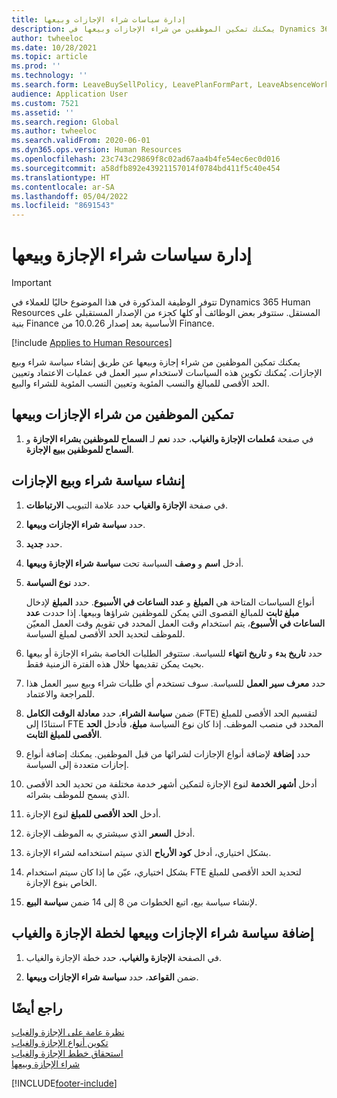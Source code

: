 ```yaml
---
title: إدارة سياسات شراء الإجازات وبيعها
description: يمكنك تمكين الموظفين من شراء الإجازات وبيعها في Dynamics 365 Human Resources.
author: twheeloc
ms.date: 10/28/2021
ms.topic: article
ms.prod: ''
ms.technology: ''
ms.search.form: LeaveBuySellPolicy, LeavePlanFormPart, LeaveAbsenceWorkspace
audience: Application User
ms.custom: 7521
ms.assetid: ''
ms.search.region: Global
ms.author: twheeloc
ms.search.validFrom: 2020-06-01
ms.dyn365.ops.version: Human Resources
ms.openlocfilehash: 23c743c29869f8c02ad67aa4b4fe54ec6ec0d016
ms.sourcegitcommit: a58dfb892e43921157014f0784bd411f5c40e454
ms.translationtype: HT
ms.contentlocale: ar-SA
ms.lasthandoff: 05/04/2022
ms.locfileid: "8691543"
---
```

# <a name="manage-buy-and-sell-leave-policies"></a>إدارة سياسات شراء الإجازة وبيعها

>[!Important]
>تتوفر الوظيفة المذكورة في هذا الموضوع حاليًا للعملاء في Dynamics 365 Human Resources المستقل. ستتوفر بعض الوظائف أو كلها كجزء من الإصدار المستقبلي على بنية Finance الأساسية بعد إصدار 10.0.26 من Finance.


[!include [Applies to Human Resources](../includes/applies-to-hr.md)]

يمكنك تمكين الموظفين من شراء إجازة وبيعها عن طريق إنشاء سياسة شراء وبيع الإجازات. يُمكنك تكوين هذه السياسات لاستخدام سير العمل في عمليات الاعتماد وتعيين الحد الأقصى للمبالغ والنسب المئوية وتعيين النسب المئوية للشراء والبيع. 

## <a name="enable-employees-to-buy-and-sell-leave"></a>تمكين الموظفين من شراء الإجازات وبيعها

1. في صفحة **مُعلمات الإجازة والغياب**، حدد **نعم** لـ **السماح للموظفين بشراء الإجازة** و **السماح للموظفين ببيع الإجازة**.

## <a name="create-a-buy-and-sell-leave-policy"></a>إنشاء سياسة شراء وبيع الإجازات

1. في صفحة **‏‫الإجازة والغياب‬** حدد علامة التبويب **الارتباطات**. 

2. حدد **سياسة شراء الإجازات وبيعها‬**.

3. حدد **جديد**.

4. أدخل **اسم** و **وصف** السياسة تحت **سياسة شراء الإجازة وبيعها‬**. 

5. حدد **نوع السياسة**. 

   أنواع السياسات المتاحة هي **المبلغ** و **عدد الساعات في الأسبوع**. حدد **المبلغ** لإدخال **مبلغ ثابت** للمبالغ القصوى التي يمكن للموظفين شراؤها وبيعها. إذا حددت **عدد الساعات في الأسبوع**‬، يتم استخدام وقت العمل المحدد في تقويم وقت العمل المعيّن للموظف لتحديد الحد الأقصى لمبلغ السياسة. 

6. حدد **تاريخ بدء** و **تاريخ انتهاء** للسياسة. ستتوفر الطلبات الخاصة بشراء الإجازة أو بيعها بحيث يمكن تقديمها خلال هذه الفترة الزمنية فقط. 

7. حدد **معرف سير العمل** للسياسة. سوف تستخدم أي طلبات شراء وبيع سير العمل هذا للمراجعة والاعتماد. 

8. ضمن **سياسة الشراء**، حدد **معادلة الوقت الكامل‬** (FTE) لتقسيم الحد الأقصى للمبلغ استنادًا إلى FTE المحدد في منصب الموظف. إذا كان نوع السياسة **مبلغ**، فأدخل **الحد الأقصى للمبلغ الثابت**. 

9. حدد **إضافة** لإضافة أنواع الإجازات لشرائها من قبل الموظفين. يمكنك إضافة أنواع إجازات متعددة إلى السياسة. 

10. أدخل **أشهر الخدمة** لنوع الإجازة لتمكين أشهر خدمة مختلفة من تحديد الحد الأقصى الذي يسمح للموظف بشرائه. 

11. أدخل **الحد الأقصى للمبلغ** لنوع الإجازة. 

12. أدخل **السعر** الذي سيشتري به الموظف الإجازة. 

13. بشكل اختياري، أدخل **كود الأرباح‬** الذي‬ سيتم استخدامه لشراء الإجازة. 

14. بشكل اختياري، عيّن ما إذا كان سيتم استخدام FTE لتحديد الحد الأقصى للمبلغ الخاص بنوع الإجازة. 

15. لإنشاء سياسة بيع، اتبع الخطوات من 8 إلى 14 ضمن **سياسة البيع**. 

## <a name="add-the-buy-and-sell-leave-policy-to-a-leave-and-absence-plan"></a>إضافة سياسة شراء الإجازات وبيعها لخطة الإجازة والغياب

1. في الصفحة **الإجازة والغياب**، حدد خطة الإجازة والغياب.

2. ضمن **القواعد**، حدد **سياسة شراء الإجازات وبيعها**.

## <a name="see-also"></a>راجع أيضًا

[نظرة عامة على الإجازة والغياب](hr-leave-and-absence-overview.md)</br>
[تكوين أنواع الإجازة والغياب](hr-leave-and-absence-types.md)</br>
[استحقاق خطط الإجازة والغياب](hr-leave-and-absence-accrue.md)</br>
[شراء الإجازة وبيعها](hr-employee-self-service-buy-sell-leave.md)



[!INCLUDE[footer-include](../includes/footer-banner.md)]
